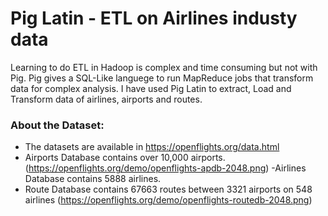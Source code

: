 # Pig Latin - ETL on Airlines industy data
Learning to do ETL in Hadoop is complex and time consuming but not with Pig. Pig gives a SQL-Like languege to run MapReduce jobs that transform data for complex analysis. I have used Pig Latin to extract, Load and Transform data of airlines, airports and routes.

### About the Dataset:
- The datasets are available in https://openflights.org/data.html
- Airports Database contains over 10,000 airports. (https://openflights.org/demo/openflights-apdb-2048.png)
-Airlines Database contains 5888 airlines.
- Route Database contains 67663 routes between 3321 airports on 548 airlines (https://openflights.org/demo/openflights-routedb-2048.png)


